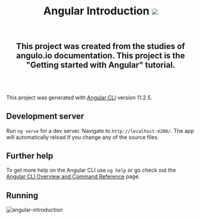 <h1 align="center">Angular Introduction <img src="https://img.shields.io/badge/Angular-DD0031?style=for-the-badge&logo=angular&logoColor=white" /></h1>
<br/>
<h2 align="center"> This project was created from the studies of angulo.io documentation. This project is the "Getting started with Angular" tutorial. </h2>
<br/>
<br/>

This project was generated with [Angular CLI](https://github.com/angular/angular-cli) version 11.2.5.

## Development server

Run `ng serve` for a dev server. Navigate to `http://localhost:4200/`. The app will automatically reload if you change any of the source files.

## Further help

To get more help on the Angular CLI use `ng help` or go check out the [Angular CLI Overview and Command Reference](https://angular.io/cli) page.

## Running
![angular-introduction](https://user-images.githubusercontent.com/53226501/112242595-ebf2b900-8c2a-11eb-9aef-345120128e32.gif)
